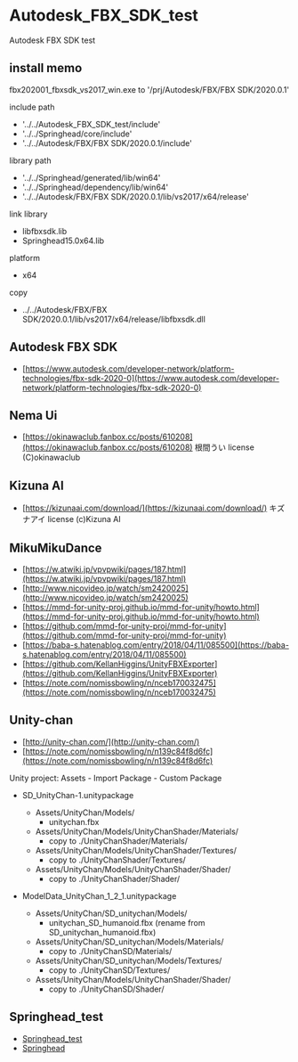 Autodesk_FBX_SDK_test
=====================

Autodesk FBX SDK test

install memo
------------

fbx202001_fbxsdk_vs2017_win.exe to '/prj/Autodesk/FBX/FBX SDK/2020.0.1'

include path
- '../../Autodesk_FBX_SDK_test/include'
- '../../Springhead/core/include'
- '../../Autodesk/FBX/FBX SDK/2020.0.1/include'

library path
- '../../Springhead/generated/lib/win64'
- '../../Springhead/dependency/lib/win64'
- '../../Autodesk/FBX/FBX SDK/2020.0.1/lib/vs2017/x64/release'

link library
- libfbxsdk.lib
- Springhead15.0x64.lib

platform
- x64

copy
- ../../Autodesk/FBX/FBX SDK/2020.0.1/lib/vs2017/x64/release/libfbxsdk.dll


Autodesk FBX SDK
----------------

- [https://www.autodesk.com/developer-network/platform-technologies/fbx-sdk-2020-0](https://www.autodesk.com/developer-network/platform-technologies/fbx-sdk-2020-0)


Nema Ui
-------

- [https://okinawaclub.fanbox.cc/posts/610208](https://okinawaclub.fanbox.cc/posts/610208)
根間うい license (C)okinawaclub


Kizuna AI
---------

- [https://kizunaai.com/download/](https://kizunaai.com/download/)
キズナアイ license (c)Kizuna AI


MikuMikuDance
-------------

- [https://w.atwiki.jp/vpvpwiki/pages/187.html](https://w.atwiki.jp/vpvpwiki/pages/187.html)
- [http://www.nicovideo.jp/watch/sm2420025](http://www.nicovideo.jp/watch/sm2420025)
- [https://mmd-for-unity-proj.github.io/mmd-for-unity/howto.html](https://mmd-for-unity-proj.github.io/mmd-for-unity/howto.html)
- [https://github.com/mmd-for-unity-proj/mmd-for-unity](https://github.com/mmd-for-unity-proj/mmd-for-unity)
- [https://baba-s.hatenablog.com/entry/2018/04/11/085500](https://baba-s.hatenablog.com/entry/2018/04/11/085500)
- [https://github.com/KellanHiggins/UnityFBXExporter](https://github.com/KellanHiggins/UnityFBXExporter)
- [https://note.com/nomissbowling/n/nceb170032475](https://note.com/nomissbowling/n/nceb170032475)


Unity-chan
----------

- [http://unity-chan.com/](http://unity-chan.com/)
- [https://note.com/nomissbowling/n/n139c84f8d6fc](https://note.com/nomissbowling/n/n139c84f8d6fc)


Unity project: Assets - Import Package - Custom Package

- SD_UnityChan-1.unitypackage
  - Assets/UnityChan/Models/
    - unitychan.fbx
  - Assets/UnityChan/Models/UnityChanShader/Materials/
    - copy to ./UnityChanShader/Materials/
  - Assets/UnityChan/Models/UnityChanShader/Textures/
    - copy to ./UnityChanShader/Textures/
  - Assets/UnityChan/Models/UnityChanShader/Shader/
    - copy to ./UnityChanShader/Shader/

- ModelData_UnityChan_1_2_1.unitypackage
  - Assets/UnityChan/SD_unitychan/Models/
    - unitychan_SD_humanoid.fbx (rename from SD_unitychan_humanoid.fbx)
  - Assets/UnityChan/SD_unitychan/Models/Materials/
    - copy to ./UnityChanSD/Materials/
  - Assets/UnityChan/SD_unitychan/Models/Textures/
    - copy to ./UnityChanSD/Textures/
  - Assets/UnityChan/Models/UnityChanShader/Shader/
    - copy to ./UnityChanSD/Shader/


Springhead_test
---------------

- [Springhead_test](https://github.com/nomissbowling/Springhead_test)
- [Springhead](https://github.com/sprphys/Springhead)

